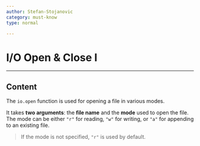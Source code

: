 ```yaml
---
author: Stefan-Stojanovic
category: must-know
type: normal

---
```


# I/O Open & Close I

---
## Content

The `io.open` function is used for opening a file in various modes. 

It takes **two arguments**: the **file name** and the **mode** used to open the file. The mode can be either `"r"` for reading, `"w"` for writing, or `"a"` for appending to an existing file. 

> If the mode is not specified, `"r"` is used by default.


